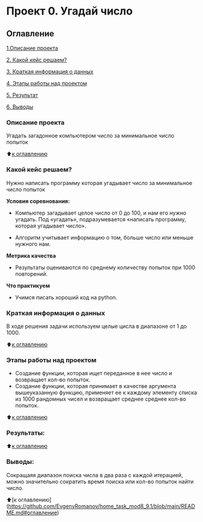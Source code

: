 # Проект 0. Угадай число

## Оглавление
[1.Описание проекта](https://github.com/EvgenyRomanov/home_task_mod8_9.1/blob/main/README.md#описание-проекта)

[2. Какой кейс решаем?](https://github.com/EvgenyRomanov/home_task_mod8_9.1/blob/main/README.md#какой-кейс-решаем)

[3. Краткая информация о данных](https://github.com/EvgenyRomanov/home_task_mod8_9.1/blob/main/README.md#краткая-информация-о-данных)

[4. Этапы работы над проектом](https://github.com/EvgenyRomanov/home_task_mod8_9.1/blob/main/README.md#этапы-работы-над-проектом)

[5. Результат](https://github.com/EvgenyRomanov/home_task_mod8_9.1/blob/main/README.md#результаты)

[6. Выводы](https://github.com/EvgenyRomanov/home_task_mod8_9.1/blob/main/README.md#выводы)

### Описание проекта
Угадать загадонное компьютером число за минимальное число попыток

:arrow_up:[к оглавлению](https://github.com/EvgenyRomanov/home_task_mod8_9.1/blob/main/README.md#оглавление)


### Какой кейс решаем?
Нужно написать программу которая угадывает число за минимальное число попыток

**Условия соревнования:**

- Компьютер загадывает целое число от 0 до 100, и нам его нужно угадать. Под «угадать», подразумевается «написать программу, которая угадывает число».

- Алгоритм учитывает информацию о том, больше число или меньше нужного нам.

**Метрика качества**

- Результаты оцениваются по среднему количеству попыток при 1000 повторений.

**Что практикуем**

- Учимся писать хороший код на python.

### Краткая информация о данных
В ходе решения задачи используем целые цисла в диапазоне от 1 до 1000.

:arrow_up:[к оглавлению](https://github.com/EvgenyRomanov/home_task_mod8_9.1/blob/main/README.md#оглавление)

### Этапы работы над проектом
- Создание функции, которая ищет переданное в нее число и возвращает кол-во попыток.
- Создание функции, которая принимает в качестве аргумента вышеуказанную функцию, применяет ее к каждому элементу списка из 1000 рандомных чисел и возвращает среднее среднее кол-во попыток.

:arrow_up:[к оглавлению](https://github.com/EvgenyRomanov/home_task_mod8_9.1/blob/main/README.md#оглавление)

### Результаты:


:arrow_up:[к оглавлению](https://github.com/EvgenyRomanov/home_task_mod8_9.1/blob/main/README.md#оглавление)

### Выводы:
Сокращаяя диапазон поиска числа в два раза с каждой итерацией, можно значительно сократить время поиска или кол-во попыток найти число.

:arrow_up:[к оглавлению]
(https://github.com/EvgenyRomanov/home_task_mod8_9.1/blob/main/README.md#оглавление)
